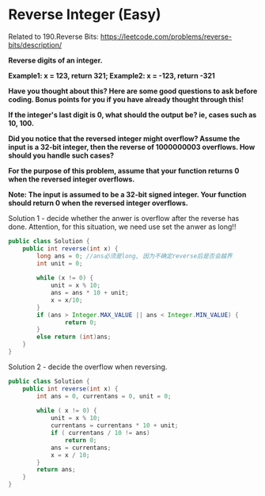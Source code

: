 # Reverse Integer (Easy)

Related to 190.Reverse Bits: https://leetcode.com/problems/reverse-bits/description/

**Reverse digits of an integer.**

**Example1: x = 123, return 321;
Example2: x = -123, return -321**

**Have you thought about this?
Here are some good questions to ask before coding. Bonus points for you if you have already thought through this!**

**If the integer's last digit is 0, what should the output be? ie, cases such as 10, 100.**

**Did you notice that the reversed integer might overflow? Assume the input is a 32-bit integer, then the reverse of 1000000003 overflows. How should you handle such cases?**

**For the purpose of this problem, assume that your function returns 0 when the reversed integer overflows.**

**Note:
The input is assumed to be a 32-bit signed integer. Your function should return 0 when the reversed integer overflows.**

Solution 1 - decide whether the anwer is overflow after the reverse has done. Attention, for this situation, we need use set the anwer as long!! 
```java
public class Solution {
    public int reverse(int x) {
        long ans = 0; //ans必须是long, 因为不确定reverse后是否会越界
        int unit = 0;
        
        while (x != 0) {
            unit = x % 10;
            ans = ans * 10 + unit;
            x = x/10;
        }          
        if (ans > Integer.MAX_VALUE || ans < Integer.MIN_VALUE) {
                return 0;
        }
        else return (int)ans;
    }
}
```

Solution 2 - decide the overflow when reversing.
```java
public class Solution {
    public int reverse(int x) {
        int ans = 0, currentans = 0, unit = 0;
        
        while ( x != 0) {
            unit = x % 10;
            currentans = currentans * 10 + unit;
            if ( currentans / 10 != ans)
                return 0;
            ans = currentans;
            x = x / 10;
        }
        return ans;
    }
}
```
